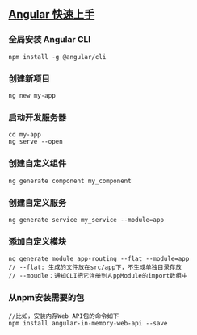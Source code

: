 ## [Angular 快速上手](https://angular.cn/guide/quickstart)
### 全局安装 Angular CLI

    npm install -g @angular/cli

### 创建新项目

    ng new my-app

### 启动开发服务器

    cd my-app
    ng serve --open

### 创建自定义组件

    ng generate component my_component

### 创建自定义服务

    ng generate service my_service --module=app

### 添加自定义模块

    ng generate module app-routing --flat --module=app
    // --flat: 生成的文件放在src/app下，不生成单独目录存放
    // --moudle：通知CLI把它注册到ＡppModule的import数组中

### 从npm安装需要的包

    //比如，安装内存Web API包的命令如下
    npm install angular-in-memory-web-api --save



